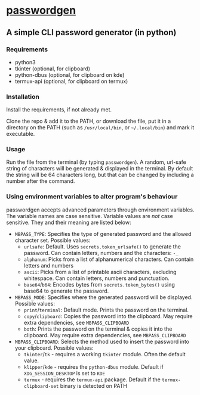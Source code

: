 # [passwordgen](/bin/passwordgen)
## A simple CLI password generator (in python)

### Requirements

* python3
* tkinter (optional, for clipboard)
* python-dbus (optional, for clipboard on kde)
* termux-api (optional, for clipboard on termux)

### Installation

Install the requirements, if not already met.

Clone the repo & add it to the PATH, or download the file, put it in a directory on the PATH (such as `/usr/local/bin`, or `~/.local/bin`) and mark it executable.

### Usage

Run the file from the terminal (by typing `passwordgen`). A random, url-safe string of characters will be generated & displayed in the terminal. By default the string will be 64 characters long, but that can be changed by including a number after the command.

### Using environment variables to alter program's behaviour

passwordgen accepts advanced parameters through environment variables. The variable names are case sensitive. Variable values are *not* case sensitive.
They and their meaning are listed below:

* `MBPASS_TYPE`: Specifies the type of generated password and the allowed character set. Possible values:
  * `urlsafe`: Default. Uses `secrets.token_urlsafe()` to generate the password. Can contain letters, numbers and the characters: `-_`
  * `alphanum`: Picks from a list of alphanumerical characters. Can contain letters and numbers
  * `ascii`: Picks from a list of printable ascii characters, excluding whitespace. Can contain letters, numbers and punctuation.
  * `base64`/`b64`: Encodes bytes from `secrets.token_bytes()` using base64 to generate the password.
* `MBPASS_MODE`: Specifies where the generated password will be displayed. Possible values:
  * `print`/`terminal`: Default mode. Prints the password on the terminal.
  * `copy`/`clipboard`: Copies the password into the clipboard. May require extra dependencies, see `MBPASS_CLIPBOARD`
  * `both`: Prints the password on the terminal & copies it into the clipboard. May require extra dependencies, see `MBPASS_CLIPBOARD`
* `MBPASS_CLIPBOARD`: Selects the method used to insert the password into your clipboard. Possible values:
  * `tkinter`/`tk` - requires a working `tkinter` module. Often the default value.
  * `klipper`/`kde` - requires the `python-dbus` module. Default if `XDG_SESSION_DESKTOP` is set to `KDE`
  * `termux` - requires the `termux-api` package. Default if the `termux-clipboard-set` binary is detected on PATH
